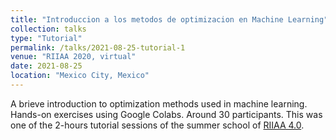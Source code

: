 ```yaml
---
title: "Introduccion a los metodos de optimizacion en Machine Learning"
collection: talks
type: "Tutorial"
permalink: /talks/2021-08-25-tutorial-1
venue: "RIIAA 2020, virtual"
date: 2021-08-25
location: "Mexico City, Mexico"
---
```


A brieve introduction to optimization methods used in machine learning. Hands-on exercises using Google Colabs. Around 30 participants. This was one of the 2-hours tutorial sessions of the summer school of [RIIAA 4.0](https://www.riiaa.org/past-events).
